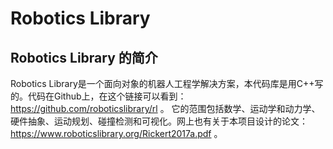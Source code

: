 # Robotics Library

## Robotics Library 的简介

Robotics Library是一个面向对象的机器人工程学解决方案，本代码库是用C++写的。代码在Github上，在这个链接可以看到：https://github.com/roboticslibrary/rl 。
它的范围包括数学、运动学和动力学、硬件抽象、运动规划、碰撞检测和可视化。网上也有关于本项目设计的论文：https://www.roboticslibrary.org/Rickert2017a.pdf 。


